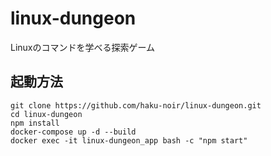 # linux-dungeon
Linuxのコマンドを学べる探索ゲーム

## 起動方法
```
git clone https://github.com/haku-noir/linux-dungeon.git
cd linux-dungeon
npm install
docker-compose up -d --build
docker exec -it linux-dungeon_app bash -c "npm start"
```
